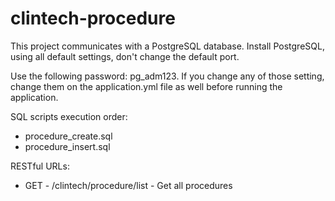 # clintech-procedure

This project communicates with a PostgreSQL database. Install PostgreSQL, using all default settings, don't change the default port. 

Use the following password: pg_adm123. If you change any of those setting, change them on the application.yml file as well before running the application.


SQL scripts execution order:

* procedure_create.sql
* procedure_insert.sql

RESTful URLs:

* GET - /clintech/procedure/list - Get all procedures
